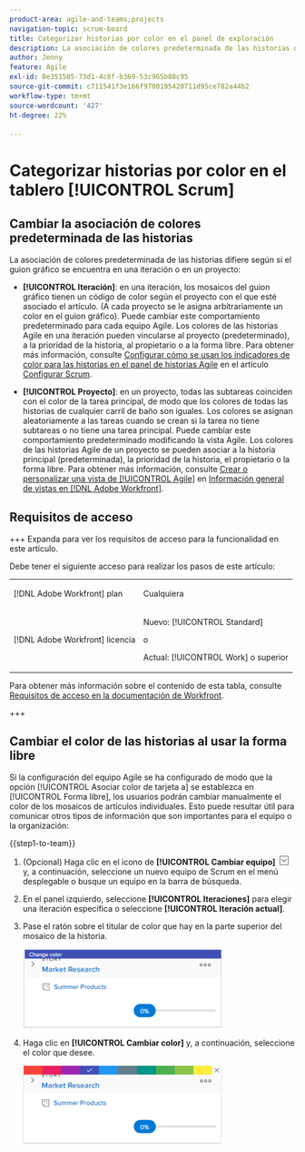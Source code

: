 ```yaml
---
product-area: agile-and-teams;projects
navigation-topic: scrum-board
title: Categorizar historias por color en el panel de exploración
description: La asociación de colores predeterminada de las historias del guion gráfico de Scrum difiere según si el guion gráfico se encuentra en una iteración o en un proyecto.
author: Jenny
feature: Agile
exl-id: 8e351505-73d1-4c8f-b369-53c965b88c95
source-git-commit: c711541f3e166f9700195420711d95ce782a44b2
workflow-type: tm+mt
source-wordcount: '427'
ht-degree: 22%

---
```


# Categorizar historias por color en el tablero [!UICONTROL Scrum]

## Cambiar la asociación de colores predeterminada de las historias

La asociación de colores predeterminada de las historias difiere según si el guion gráfico se encuentra en una iteración o en un proyecto:

* **[!UICONTROL Iteración]**: en una iteración, los mosaicos del guion gráfico tienen un código de color según el proyecto con el que esté asociado el artículo. (A cada proyecto se le asigna arbitrariamente un color en el guion gráfico). Puede cambiar este comportamiento predeterminado para cada equipo Agile. Los colores de las historias Agile en una iteración pueden vincularse al proyecto (predeterminado), a la prioridad de la historia, al propietario o a la forma libre. Para obtener más información, consulte [Configurar cómo se usan los indicadores de color para las historias en el panel de historias Agile](../../../agile/get-started-with-agile-in-workfront/configure-scrum.md#configur4) en el artículo [Configurar Scrum](../../../agile/get-started-with-agile-in-workfront/configure-scrum.md).

* **[!UICONTROL Proyecto]**: en un proyecto, todas las subtareas coinciden con el color de la tarea principal, de modo que los colores de todas las historias de cualquier carril de baño son iguales. Los colores se asignan aleatoriamente a las tareas cuando se crean si la tarea no tiene subtareas o no tiene una tarea principal. Puede cambiar este comportamiento predeterminado modificando la vista Agile. Los colores de las historias Agile de un proyecto se pueden asociar a la historia principal (predeterminada), la prioridad de la historia, el propietario o la forma libre. Para obtener más información, consulte [Crear o personalizar una vista de [!UICONTROL Agile]](../../../reports-and-dashboards/reports/reporting-elements/views-overview.md#customizing-an-agile-view) en [Información general de vistas en [!DNL Adobe Workfront]](../../../reports-and-dashboards/reports/reporting-elements/views-overview.md).

## Requisitos de acceso

+++ Expanda para ver los requisitos de acceso para la funcionalidad en este artículo.

Debe tener el siguiente acceso para realizar los pasos de este artículo:

<table style="table-layout:auto"> 
 <tbody> 
  <tr> 
   <td role="rowheader">[!DNL Adobe Workfront] plan</td> 
   <td> <p>Cualquiera</p> </td> 
  </tr> 
  <tr> 
   <td role="rowheader">[!DNL Adobe Workfront] licencia</td> 
   <td> <p>Nuevo: [!UICONTROL Standard]</p> 
   o
   <p>Actual: [!UICONTROL Work] o superior</p> </td> 
  </tr>
 </tbody> 
</table>

Para obtener más información sobre el contenido de esta tabla, consulte [Requisitos de acceso en la documentación de Workfront](/help/quicksilver/administration-and-setup/add-users/access-levels-and-object-permissions/access-level-requirements-in-documentation.md).

+++

## Cambiar el color de las historias al usar la forma libre

Si la configuración del equipo Agile se ha configurado de modo que la opción [!UICONTROL Asociar color de tarjeta a] se establezca en [!UICONTROL Forma libre], los usuarios podrán cambiar manualmente el color de los mosaicos de artículos individuales. Esto puede resultar útil para comunicar otros tipos de información que son importantes para el equipo o la organización:

{{step1-to-team}}

1. (Opcional) Haga clic en el icono de **[!UICONTROL Cambiar equipo]** ![icono de Cambiar equipo](assets/switch-team-icon.png) y, a continuación, seleccione un nuevo equipo de Scrum en el menú desplegable o busque un equipo en la barra de búsqueda.

1. En el panel izquierdo, seleccione **[!UICONTROL Iteraciones]** para elegir una iteración específica o seleccione **[!UICONTROL Iteración actual]**.
1. Pase el ratón sobre el titular de color que hay en la parte superior del mosaico de la historia.

   ![tarjeta de historia](assets/agile-story-color1-nwe-350x140.png)

1. Haga clic en **[!UICONTROL Cambiar color]** y, a continuación, seleccione el color que desee.

   ![elegir color](assets/agile-story-color2-nwe-350x138.png)
